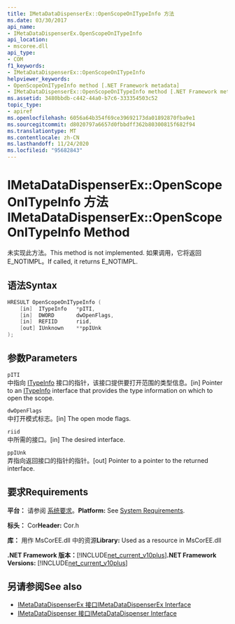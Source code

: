 ```yaml
---
title: IMetaDataDispenserEx::OpenScopeOnITypeInfo 方法
ms.date: 03/30/2017
api_name:
- IMetaDataDispenserEx.OpenScopeOnITypeInfo
api_location:
- mscoree.dll
api_type:
- COM
f1_keywords:
- IMetaDataDispenserEx::OpenScopeOnITypeInfo
helpviewer_keywords:
- OpenScopeOnITypeInfo method [.NET Framework metadata]
- IMetaDataDispenserEx::OpenScopeOnITypeInfo method [.NET Framework metadata]
ms.assetid: 3480bbdb-c442-44a0-b7c6-333354503c52
topic_type:
- apiref
ms.openlocfilehash: 6056a64b354f69ce39692173da01892870fba9e1
ms.sourcegitcommit: d8020797a6657d0fbbdff362b80300815f682f94
ms.translationtype: MT
ms.contentlocale: zh-CN
ms.lasthandoff: 11/24/2020
ms.locfileid: "95682843"
---
```

# <a name="imetadatadispenserexopenscopeonitypeinfo-method"></a><span data-ttu-id="baf1b-102">IMetaDataDispenserEx::OpenScopeOnITypeInfo 方法</span><span class="sxs-lookup"><span data-stu-id="baf1b-102">IMetaDataDispenserEx::OpenScopeOnITypeInfo Method</span></span>

<span data-ttu-id="baf1b-103">未实现此方法。</span><span class="sxs-lookup"><span data-stu-id="baf1b-103">This method is not implemented.</span></span> <span data-ttu-id="baf1b-104">如果调用，它将返回 E_NOTIMPL。</span><span class="sxs-lookup"><span data-stu-id="baf1b-104">If called, it returns E_NOTIMPL.</span></span>  
  
## <a name="syntax"></a><span data-ttu-id="baf1b-105">语法</span><span class="sxs-lookup"><span data-stu-id="baf1b-105">Syntax</span></span>  
  
```cpp  
HRESULT OpenScopeOnITypeInfo (  
    [in]  ITypeInfo   *pITI,  
    [in]  DWORD       dwOpenFlags,  
    [in]  REFIID      riid,  
    [out] IUnknown    **ppIUnk  
);  
```  
  
## <a name="parameters"></a><span data-ttu-id="baf1b-106">参数</span><span class="sxs-lookup"><span data-stu-id="baf1b-106">Parameters</span></span>  

 `pITI`  
 <span data-ttu-id="baf1b-107">中指向 [ITypeInfo](/previous-versions/windows/desktop/api/oaidl/nn-oaidl-itypeinfo) 接口的指针，该接口提供要打开范围的类型信息。</span><span class="sxs-lookup"><span data-stu-id="baf1b-107">[in] Pointer to an [ITypeInfo](/previous-versions/windows/desktop/api/oaidl/nn-oaidl-itypeinfo) interface that provides the type information on which to open the scope.</span></span>  
  
 `dwOpenFlags`  
 <span data-ttu-id="baf1b-108">中打开模式标志。</span><span class="sxs-lookup"><span data-stu-id="baf1b-108">[in] The open mode flags.</span></span>  
  
 `riid`  
 <span data-ttu-id="baf1b-109">中所需的接口。</span><span class="sxs-lookup"><span data-stu-id="baf1b-109">[in] The desired interface.</span></span>  
  
 `ppIUnk`  
 <span data-ttu-id="baf1b-110">弄指向返回接口的指针的指针。</span><span class="sxs-lookup"><span data-stu-id="baf1b-110">[out] Pointer to a pointer to the returned interface.</span></span>  
  
## <a name="requirements"></a><span data-ttu-id="baf1b-111">要求</span><span class="sxs-lookup"><span data-stu-id="baf1b-111">Requirements</span></span>  

 <span data-ttu-id="baf1b-112">**平台：** 请参阅 [系统要求](../../get-started/system-requirements.md)。</span><span class="sxs-lookup"><span data-stu-id="baf1b-112">**Platform:** See [System Requirements](../../get-started/system-requirements.md).</span></span>  
  
 <span data-ttu-id="baf1b-113">**标头：** Cor</span><span class="sxs-lookup"><span data-stu-id="baf1b-113">**Header:** Cor.h</span></span>  
  
 <span data-ttu-id="baf1b-114">**库：** 用作 MsCorEE.dll 中的资源</span><span class="sxs-lookup"><span data-stu-id="baf1b-114">**Library:** Used as a resource in MsCorEE.dll</span></span>  
  
 <span data-ttu-id="baf1b-115">**.NET Framework 版本：**[!INCLUDE[net_current_v10plus](../../../../includes/net-current-v10plus-md.md)]</span><span class="sxs-lookup"><span data-stu-id="baf1b-115">**.NET Framework Versions:** [!INCLUDE[net_current_v10plus](../../../../includes/net-current-v10plus-md.md)]</span></span>  
  
## <a name="see-also"></a><span data-ttu-id="baf1b-116">另请参阅</span><span class="sxs-lookup"><span data-stu-id="baf1b-116">See also</span></span>

- [<span data-ttu-id="baf1b-117">IMetaDataDispenserEx 接口</span><span class="sxs-lookup"><span data-stu-id="baf1b-117">IMetaDataDispenserEx Interface</span></span>](imetadatadispenserex-interface.md)
- [<span data-ttu-id="baf1b-118">IMetaDataDispenser 接口</span><span class="sxs-lookup"><span data-stu-id="baf1b-118">IMetaDataDispenser Interface</span></span>](imetadatadispenser-interface.md)
